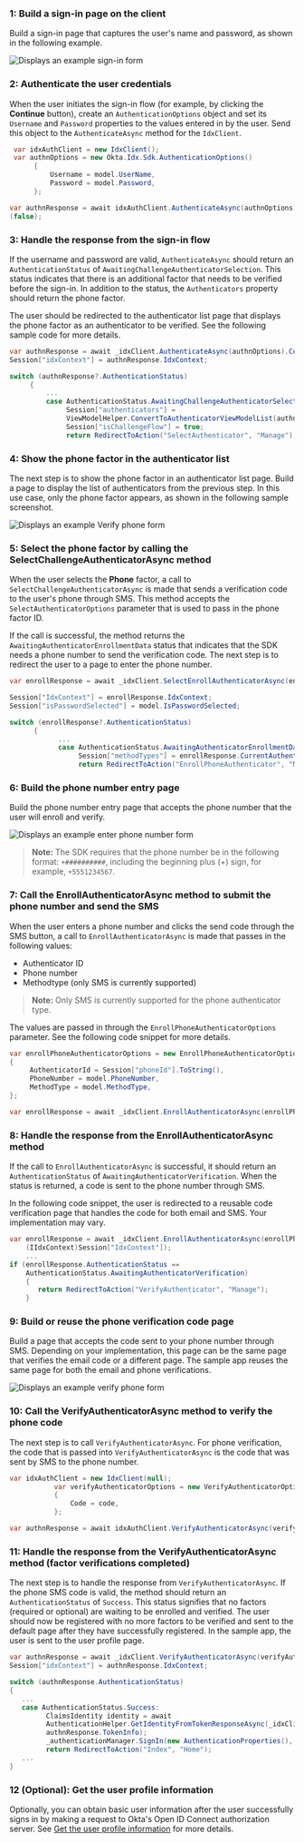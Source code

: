 ### 1: Build a sign-in page on the client

Build a sign-in page that captures the user's name and password, as shown in the following example.

<div class="half">

![Displays an example sign-in form](/img/oie-embedded-sdk/oie-embedded-sdk-use-case-simple-sign-on-screenshot-sign-in.png)

</div>

### 2: Authenticate the user credentials

When the user initiates the sign-in flow (for example, by clicking the **Continue** button),
create an `AuthenticationOptions` object and set its `Username` and `Password` properties to the values entered in by the user. Send this object to the  `AuthenticateAsync` method for the `IdxClient`.

```csharp
 var idxAuthClient = new IdxClient();
 var authnOptions = new Okta.Idx.Sdk.AuthenticationOptions()
      {
          Username = model.UserName,
          Password = model.Password,
      };

var authnResponse = await idxAuthClient.AuthenticateAsync(authnOptions).ConfigureAwait
(false);
```

### 3: Handle the response from the sign-in flow

If the username and password are valid, `AuthenticateAsync` should return an `AuthenticationStatus` of `AwaitingChallengeAuthenticatorSelection`. This status indicates that there is an additional factor that needs to be verified before the sign-in. In addition to the status, the `Authenticators` property should return the phone factor.

The user should be redirected to the authenticator list page that displays
the phone factor as an authenticator to be verified. See the following sample code for more details.

```csharp
var authnResponse = await _idxClient.AuthenticateAsync(authnOptions).ConfigureAwait(false);
Session["idxContext"] = authnResponse.IdxContext;

switch (authnResponse?.AuthenticationStatus)
     {
         ...
         case AuthenticationStatus.AwaitingChallengeAuthenticatorSelection:
              Session["authenticators"] =
              ViewModelHelper.ConvertToAuthenticatorViewModelList(authnResponse.Authenticators);
              Session["isChallengeFlow"] = true;
              return RedirectToAction("SelectAuthenticator", "Manage");
```

### 4: Show the phone factor in the authenticator list

The next step is to show the phone factor in an authenticator list page. Build a page to display the list of authenticators from the previous step. In this use case, only the phone factor appears, as shown in the following sample screenshot.

<div class="half">

![Displays an example Verify phone form](/img/oie-embedded-sdk/oie-embedded-sdk-use-case-sign-in-pwd-phone-screen-verify-phone.png)

</div>

### 5: Select the phone factor by calling the SelectChallengeAuthenticatorAsync method

When the user selects the **Phone** factor, a call to `SelectChallengeAuthenticatorAsync` is made that sends a verification code to the user's phone through SMS. This method accepts the `SelectAuthenticatorOptions` parameter that is used to pass in the phone factor ID.

If the call is successful, the method returns the `AwaitingAuthenticatorEnrollmentData` status that indicates that the SDK needs a phone number to send the verification code. The next step is to redirect the user to a page to enter the phone number.

```csharp
var enrollResponse = await _idxClient.SelectEnrollAuthenticatorAsync(enrollAuthenticatorOptions, (IIdxContext)Session["IdxContext"]);

Session["IdxContext"] = enrollResponse.IdxContext;
Session["isPasswordSelected"] = model.IsPasswordSelected;

switch (enrollResponse?.AuthenticationStatus)
      {
            ...
            case AuthenticationStatus.AwaitingAuthenticatorEnrollmentData:
                 Session["methodTypes"] = enrollResponse.CurrentAuthenticator.MethodTypes;
                 return RedirectToAction("EnrollPhoneAuthenticator", "Manage");
```

### 6: Build the phone number entry page

Build the phone number entry page that accepts the phone number that the user will enroll and verify.

<div class="half">

![Displays an example enter phone number form](/img/oie-embedded-sdk/oie-embedded-sdk-use-case-simple-self-serv-screen-verify-phone-num.png)

</div>

> **Note:** The SDK requires that the phone number be in the following format: `+##########`, including the beginning plus (+) sign, for example, `+5551234567`.

### 7: Call the EnrollAuthenticatorAsync method to submit the phone number and send the SMS

When the user enters a phone number and clicks the send code through the SMS button, a call to `EnrollAuthenticatorAsync` is made that passes in the following values:

* Authenticator ID
* Phone number
* Methodtype (only SMS is currently supported)

> **Note:** Only SMS is currently supported for the phone authenticator type.

The values are passed in through the `EnrollPhoneAuthenticatorOptions` parameter. See the following code snippet for more details.

```csharp
var enrollPhoneAuthenticatorOptions = new EnrollPhoneAuthenticatorOptions
{
     AuthenticatorId = Session["phoneId"].ToString(),
     PhoneNumber = model.PhoneNumber,
     MethodType = model.MethodType,
};

var enrollResponse = await _idxClient.EnrollAuthenticatorAsync(enrollPhoneAuthenticatorOptions, (IIdxContext)Session["IdxContext"]);
```

### 8: Handle the response from the EnrollAuthenticatorAsync method

If the call to `EnrollAuthenticatorAsync` is successful, it should return an `AuthenticationStatus` of `AwaitingAuthenticatorVerification`. When the status is returned, a code is sent to the phone number through SMS.

In the following code snippet, the user is redirected to a reusable code verification page that handles the code for both email and SMS. Your implementation may vary.

```csharp
var enrollResponse = await _idxClient.EnrollAuthenticatorAsync(enrollPhoneAuthenticatorOptions,
    (IIdxContext)Session["IdxContext"]);
    ...
if (enrollResponse.AuthenticationStatus ==
    AuthenticationStatus.AwaitingAuthenticatorVerification)
    {
       return RedirectToAction("VerifyAuthenticator", "Manage");
    }
```

### 9: Build or reuse the phone verification code page

Build a page that accepts the code sent to your phone number through SMS. Depending on your implementation, this page can be the same page that verifies the email code or a different page. The sample app reuses the same page for both the email and phone verifications.

<div class="half">

![Displays an example verify phone form](/img/oie-embedded-sdk/oie-embedded-sdk-use-case-simple-self-serv-screen-verify-phone-code.png)

</div>

### 10: Call the VerifyAuthenticatorAsync method to verify the phone code

The next step is to call `VerifyAuthenticatorAsync`. For phone verification, the code that is passed into `VerifyAuthenticatorAsync` is the code that was sent by SMS to the phone number.

```csharp
var idxAuthClient = new IdxClient(null);
           var verifyAuthenticatorOptions = new VerifyAuthenticatorOptions
           {
               Code = code,
           };

var authnResponse = await idxAuthClient.VerifyAuthenticatorAsync(verifyAuthenticatorOptions, (IIdxContext)Session["idxContext"]);
```

### 11: Handle the response from the VerifyAuthenticatorAsync method (factor verifications completed)

The next step is to handle the response from `VerifyAuthenticatorAsync`. If the phone SMS code is valid, the method should return an `AuthenticationStatus` of `Success`. This status signifies that no factors (required or optional) are waiting to be enrolled and verified. The user should now be registered with no more factors to be verified and sent to the default page after they have successfully registered. In the sample app, the user is sent to the user profile page.

```csharp
var authnResponse = await _idxClient.VerifyAuthenticatorAsync(verifyAuthenticatorOptions, (IIdxContext)Session["idxContext"]);
Session["idxContext"] = authnResponse.IdxContext;

switch (authnResponse.AuthenticationStatus)
{
   ...
   case AuthenticationStatus.Success:
         ClaimsIdentity identity = await
         AuthenticationHelper.GetIdentityFromTokenResponseAsync(_idxClient.Configuration,
         authnResponse.TokenInfo);
         _authenticationManager.SignIn(new AuthenticationProperties(), identity);
         return RedirectToAction("Index", "Home");
   ...
}
```

### 12 (Optional): Get the user profile information

Optionally, you can obtain basic user information after the user successfully signs
in by making a request to Okta's Open ID Connect authorization server. See [Get the user profile information](/docs/guides/oie-embedded-sdk-use-case-basic-sign-in/aspnet/main/#get-the-user-profile-information) for more details.
